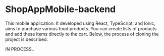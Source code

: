 # ShopAppMobile-backend

This mobile application. It developed using React, TypeScript, and Ionic, aims to purchase various food products. You can create lists of products and add these items directly to the cart. Below, the process of cloning the project is described.

IN PROCESS..
